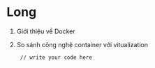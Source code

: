 # Long
1. Giới thiệu về Docker
2. So sánh công nghệ container với vitualization

        // write your code here

